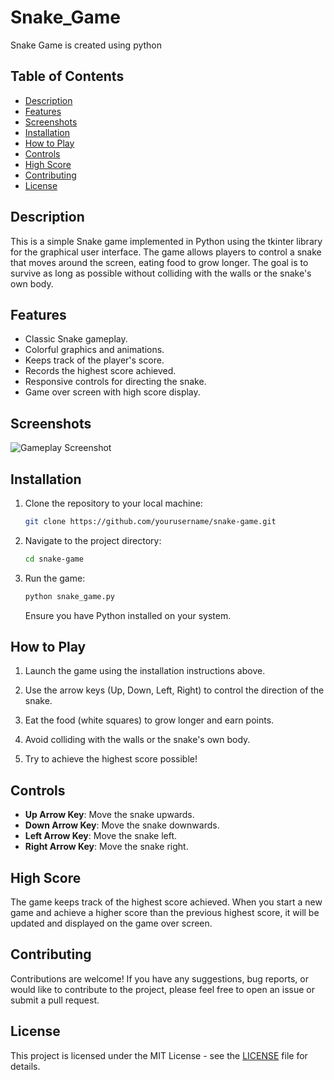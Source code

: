 # Snake_Game
Snake Game is created using python

## Table of Contents

- [Description](#description)
- [Features](#features)
- [Screenshots](#screenshots)
- [Installation](#installation)
- [How to Play](#how-to-play)
- [Controls](#controls)
- [High Score](#high-score)
- [Contributing](#contributing)
- [License](#license)

## Description

This is a simple Snake game implemented in Python using the tkinter library for the graphical user interface. The game allows players to control a snake that moves around the screen, eating food to grow longer. The goal is to survive as long as possible without colliding with the walls or the snake's own body.

## Features

- Classic Snake gameplay.
- Colorful graphics and animations.
- Keeps track of the player's score.
- Records the highest score achieved.
- Responsive controls for directing the snake.
- Game over screen with high score display.

## Screenshots

![Gameplay Screenshot](screenshots/gameplay.png)

## Installation

1. Clone the repository to your local machine:

   ```bash
   git clone https://github.com/yourusername/snake-game.git
   ```

2. Navigate to the project directory:

   ```bash
   cd snake-game
   ```

3. Run the game:

   ```bash
   python snake_game.py
   ```

   Ensure you have Python installed on your system.

## How to Play

1. Launch the game using the installation instructions above.

2. Use the arrow keys (Up, Down, Left, Right) to control the direction of the snake.

3. Eat the food (white squares) to grow longer and earn points.

4. Avoid colliding with the walls or the snake's own body.

5. Try to achieve the highest score possible!

## Controls

- **Up Arrow Key**: Move the snake upwards.
- **Down Arrow Key**: Move the snake downwards.
- **Left Arrow Key**: Move the snake left.
- **Right Arrow Key**: Move the snake right.

## High Score

The game keeps track of the highest score achieved. When you start a new game and achieve a higher score than the previous highest score, it will be updated and displayed on the game over screen.

## Contributing

Contributions are welcome! If you have any suggestions, bug reports, or would like to contribute to the project, please feel free to open an issue or submit a pull request.

## License

This project is licensed under the MIT License - see the [LICENSE](LICENSE) file for details.


